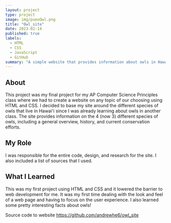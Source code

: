 ```yaml
---
layout: project
type: project
image: img/pueoOwl.png
title: "Owl_site"
date: 2023-02-14
published: true
labels:
  - HTML
  - CSS
  - JavaScript
  - GitHub
summary: "A simple website that provides information about owls in Hawai'i."
---
```


## About
This project was my final project for my AP Computer Science Principles class where we had to create a website on any topic of our choosing using HTML and CSS. I decided to base my site around the different species of owls that live in Hawai'i since I was already learning about owls in another class. The site provides information on the 4 (now 3) different species of owls, including a general overview, history, and current conservation efforts. 

## My Role
I was responsible for the entire code, design, and research for the site. I also included a list of sources that I used. 

## What I Learned
This was my first project using HTML and CSS and it lowered the barrier to web development for me. It was my first time dealing with the look and feel of a web page and having to focus on the user experience. I also learned some pretty interesting facts about owls!

Source code to website
https://github.com/andrewhe6/owl_site

